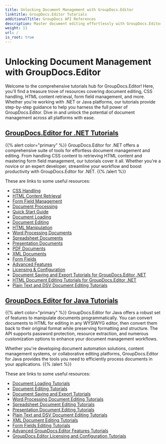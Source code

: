 ```yaml
---
title: Unlocking Document Management with GroupDocs.Editor
linktitle: GroupDocs.Editor Tutorials
additionalTitle: GroupDocs API References
description: Master document editing effortlessly with GroupDocs.Editor for .NET & Java. Streamline workflow, manage CSS, retrieve HTML content, & more!
weight: 11
url: /
is_root: true
---
```


# Unlocking Document Management with GroupDocs.Editor


Welcome to the comprehensive tutorials hub for GroupDocs.Editor! Here, you'll find a treasure trove of resources covering document editing, CSS handling, HTML content retrieval, form field management, and more. Whether you're working with .NET or Java platforms, our tutorials provide step-by-step guidance to help you harness the full power of GroupDocs.Editor. Dive in and unlock the potential of document management across all platforms with ease.


## [GroupDocs.Editor for .NET Tutorials](./net/)
{{% alert color="primary" %}}
GroupDocs.Editor for .NET offers a comprehensive suite of tools for effortless document management and editing. From handling CSS content to retrieving HTML content and mastering form field management, our tutorials cover it all. Whether you're a novice or an expert developer, streamline your workflow and boost productivity with GroupDocs.Editor for .NET.
{{% /alert %}}

These are links to some useful resources:
 
- [CSS Handling](./net/css-handling/)
- [HTML Content Retrieval](./net/html-content-retrieval/)
- [Form Field Management](./net/form-field-management/)
- [Document Processing](./net/document-processing/)
- [Quick Start Guide](./net/quick-start-guide/)
- [Document Loading](./net/document-loading/)
- [Document Editing](./net/document-editing/)
- [HTML Manipulation](./net/html-manipulation/)
- [Word Processing Documents](./net/word-processing-documents/)
- [Spreadsheet Documents](./net/spreadsheet-documents/)
- [Presentation Documents](./net/presentation-documents/)
- [PDF Documents](./net/pdf-documents/)
- [XML Documents](./net/xml-documents/)
- [Form Fields](./net/form-fields/)
- [Advanced Features](./net/advanced-features/)
- [Licensing & Configuration](./net/licensing-configuration/)
- [Document Saving and Export Tutorials for GroupDocs.Editor .NET](./net/document-saving/)
- [HTML Document Editing Tutorials for GroupDocs.Editor .NET](./net/html-web-documents/)
- [Plain Text and DSV Document Editing Tutorials](./net/plain-text-dsv-documents/)

## [GroupDocs.Editor for Java Tutorials](./java/)
{{% alert color="primary" %}}
GroupDocs.Editor for Java offers a robust set of features to manipulate documents programmatically. You can convert documents to HTML for editing in any WYSIWYG editor, then convert them back to their original format while preserving formatting and structure. The API supports password protection, resource extraction, and numerous customization options to enhance your document management workflows.

Whether you're developing document automation solutions, content management systems, or collaborative editing platforms, GroupDocs.Editor for Java provides the tools you need to efficiently process documents in your applications.
{{% /alert %}}

These are links to some useful resources:

- [Document Loading Tutorials](./java/document-loading/)
- [Document Editing Tutorials](./java/document-editing/)
- [Document Saving and Export Tutorials](./java/document-saving/)
- [Word Processing Document Editing Tutorials](./java/word-processing-documents/)
- [Spreadsheet Document Editing Tutorials](./java/spreadsheet-documents/)
- [Presentation Document Editing Tutorials](./java/presentation-documents/)
- [Plain Text and DSV Document Editing Tutorials](./java/plain-text-dsv-documents/)
- [XML Document Editing Tutorials](./java/xml-documents/)
- [Form Fields Editing Tutorials](./java/form-fields/)
- [Advanced GroupDocs.Editor Features Tutorials](./java/advanced-features/)
- [GroupDocs.Editor Licensing and Configuration Tutorials](./java/licensing-configuration/)